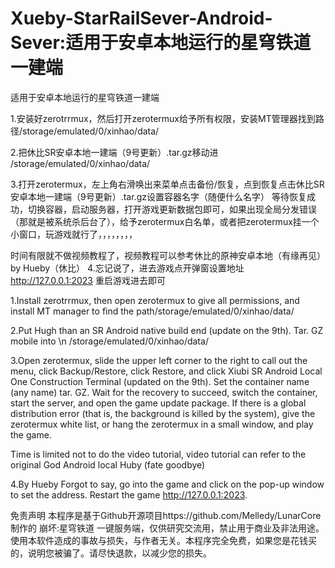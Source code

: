 # Xueby-StarRailSever-Android-Sever:适用于安卓本地运行的星穹铁道一建端
适用于安卓本地运行的星穹铁道一建端

1.安装好zerotrrmux，然后打开zerotermux给予所有权限，安装MT管理器找到路径/storage/emulated/0/xinhao/data/          

2.把休比SR安卓本地一建端（9号更新）.tar.gz移动进
/storage/emulated/0/xinhao/data/


3.打开zerotermux，左上角右滑唤出来菜单点击备份/恢复，点到恢复点击休比SR安卓本地一建端（9号更新）.tar.gz设置容器名字（随便什么名字）
等待恢复成功，切换容器，启动服务器，打开游戏更新数据包即可，如果出现全局分发错误（那就是被系统杀后台了），给予zerotermux白名单，或者把zerotermux挂一个小窗口，玩游戏就行了，，，，，，，，


时间有限就不做视频教程了，视频教程可以参考休比的原神安卓本地（有缘再见）
                               by Hueby（休比）
 4.忘记说了，进去游戏点开弹窗设置地址
 http://127.0.0.1:2023   重启游戏进去即可

 

 1.Install zerotrrmux, then open zerotermux to give all permissions, and install MT manager to find the path/storage/emulated/0/xinhao/data/

 
 2.Put Hugh than an SR Android native build end (update on the 9th). Tar. GZ mobile into \n /storage/emulated/0/xinhao/data/


 
 3.Open zerotermux, slide the upper left corner to the right to call out the menu, click Backup/Restore, click Restore, and click Xiubi SR Android Local One Construction Terminal (updated on the 9th). Set the container name (any name) tar. GZ. Wait for the recovery to succeed, switch the container, start the server, and open the game update package. If there is a global distribution error (that is, the background is killed by the system), give the zerotermux white list, or hang the zerotermux in a small window, and play the game. 
 
 Time is limited not to do the video tutorial, video tutorial can refer to the original God Android local Huby (fate goodbye)


 4.By Hueby Forgot to say, go into the game and click on the pop-up window to set the address. Restart the game http://127.0.0.1:2023.

免责声明
本程序是基于Github开源项目https://github.com/Melledy/LunarCore制作的 崩坏:星穹铁道 一键服务端，仅供研究交流用，禁止用于商业及非法用途。使用本软件造成的事故与损失，与作者无关。本程序完全免费，如果您是花钱买的，说明您被骗了。请尽快退款，以减少您的损失。
